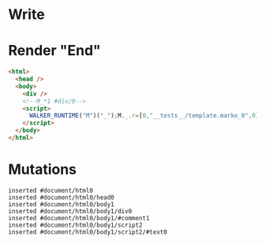 # Write
  <div></div><!--M_*1 #div/0--><script>WALKER_RUNTIME("M")("_");M._.r=[0,"__tests__/template.marko_0",0];M._.w()</script>


# Render "End"
```html
<html>
  <head />
  <body>
    <div />
    <!--M_*1 #div/0-->
    <script>
      WALKER_RUNTIME("M")("_");M._.r=[0,"__tests__/template.marko_0",0];M._.w()
    </script>
  </body>
</html>
```

# Mutations
```
inserted #document/html0
inserted #document/html0/head0
inserted #document/html0/body1
inserted #document/html0/body1/div0
inserted #document/html0/body1/#comment1
inserted #document/html0/body1/script2
inserted #document/html0/body1/script2/#text0
```